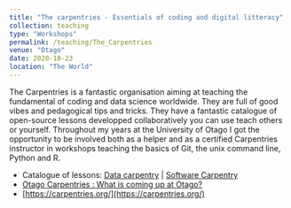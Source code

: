```yaml
---
title: "The carpentries - Essentials of coding and digital litteracy"
collection: teaching
type: "Workshops"
permalink: /teaching/The_Carpentries
venue: "Otago"
date: 2020-10-23
location: "The World"
---
```


The Carpentries is a fantastic organisation aiming at teaching the fundamental of coding and data science worldwide. They are full of good vibes and pedagogical tips and tricks. They have a fantastic catalogue of open-source lessons developped collaboratively you can use teach others or yourself. Throughout my years at the University of Otago I got the opportunity to be involved both as a helper and as a certified Carpentries instructor in workshops teaching the basics of Git, the unix command line, Python and R.

* Catalogue of lessons: [Data carpentry](https://datacarpentry.org/lessons/) \| [Software Carpentry](https://software-carpentry.org/lessons/)
* [ Otago Carpentries : What is coming up at Otago?](https://otagocarpentries.github.io/)
* [https://carpentries.org/](https://carpentries.org/)
